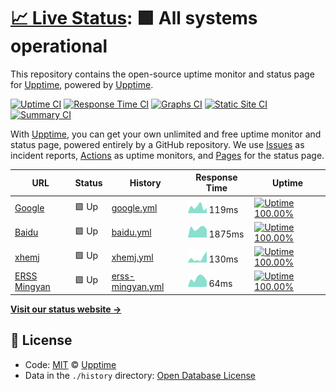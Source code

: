 # [📈 Live Status](https://demo.upptime.js.org): <!--live status--> **🟩 All systems operational**

This repository contains the open-source uptime monitor and status page for [Upptime](https://upptime.js.org), powered by [Upptime](https://github.com/upptime/upptime).

[![Uptime CI](https://github.com/koj-co/upptime/workflows/Uptime%20CI/badge.svg)](https://github.com/koj-co/upptime/actions?query=workflow%3A%22Uptime+CI%22)
[![Response Time CI](https://github.com/koj-co/upptime/workflows/Response%20Time%20CI/badge.svg)](https://github.com/koj-co/upptime/actions?query=workflow%3A%22Response+Time+CI%22)
[![Graphs CI](https://github.com/koj-co/upptime/workflows/Graphs%20CI/badge.svg)](https://github.com/koj-co/upptime/actions?query=workflow%3A%22Graphs+CI%22)
[![Static Site CI](https://github.com/koj-co/upptime/workflows/Static%20Site%20CI/badge.svg)](https://github.com/koj-co/upptime/actions?query=workflow%3A%22Static+Site+CI%22)
[![Summary CI](https://github.com/koj-co/upptime/workflows/Summary%20CI/badge.svg)](https://github.com/koj-co/upptime/actions?query=workflow%3A%22Summary+CI%22)

With [Upptime](https://upptime.js.org), you can get your own unlimited and free uptime monitor and status page, powered entirely by a GitHub repository. We use [Issues](https://github.com/upptime/upptime/issues) as incident reports, [Actions](https://github.com/upptime/upptime/actions) as uptime monitors, and [Pages](https://demo.upptime.js.org) for the status page.

<!--start: status pages-->
<!-- This summary is generated by Upptime (https://github.com/upptime/upptime) -->
<!-- Do not edit this manually, your changes will be overwritten -->

| URL                                    | Status | History                                                                                      | Response Time                                                                    | Uptime                                                                                                                                                                                                           |
| -------------------------------------- | ------ | -------------------------------------------------------------------------------------------- | -------------------------------------------------------------------------------- | ---------------------------------------------------------------------------------------------------------------------------------------------------------------------------------------------------------------- |
| [Google](https://www.google.com)       | 🟩 Up  | [google.yml](https://github.com/xhemj/upptime/commits/master/history/google.yml)             | <img alt="Response time graph" src="./graphs/google.png" height="20"> 119ms      | [![Uptime 100.00%](https://img.shields.io/endpoint?url=https%3A%2F%2Fraw.githubusercontent.com%2Fxhemj%2Fupptime%2Fmaster%2Fapi%2Fgoogle%2Fuptime.json)](https://status.xhemj.eu.org/history/google)             |
| [Baidu](https://www.baidu.com)         | 🟩 Up  | [baidu.yml](https://github.com/xhemj/upptime/commits/master/history/baidu.yml)               | <img alt="Response time graph" src="./graphs/baidu.png" height="20"> 1875ms      | [![Uptime 100.00%](https://img.shields.io/endpoint?url=https%3A%2F%2Fraw.githubusercontent.com%2Fxhemj%2Fupptime%2Fmaster%2Fapi%2Fbaidu%2Fuptime.json)](https://status.xhemj.eu.org/history/baidu)               |
| [xhemj](https://xhemj.js.org)          | 🟩 Up  | [xhemj.yml](https://github.com/xhemj/upptime/commits/master/history/xhemj.yml)               | <img alt="Response time graph" src="./graphs/xhemj.png" height="20"> 130ms       | [![Uptime 100.00%](https://img.shields.io/endpoint?url=https%3A%2F%2Fraw.githubusercontent.com%2Fxhemj%2Fupptime%2Fmaster%2Fapi%2Fxhemj%2Fuptime.json)](https://status.xhemj.eu.org/history/xhemj)               |
| [ERSS Mingyan](https://mingyan.js.org) | 🟩 Up  | [erss-mingyan.yml](https://github.com/xhemj/upptime/commits/master/history/erss-mingyan.yml) | <img alt="Response time graph" src="./graphs/erss-mingyan.png" height="20"> 64ms | [![Uptime 100.00%](https://img.shields.io/endpoint?url=https%3A%2F%2Fraw.githubusercontent.com%2Fxhemj%2Fupptime%2Fmaster%2Fapi%2Ferss-mingyan%2Fuptime.json)](https://status.xhemj.eu.org/history/erss-mingyan) |

<!--end: status pages-->

[**Visit our status website →**](https://demo.upptime.js.org)

## 📄 License

- Code: [MIT](./LICENSE) © [Upptime](https://upptime.js.org)
- Data in the `./history` directory: [Open Database License](https://opendatacommons.org/licenses/odbl/1-0/)

